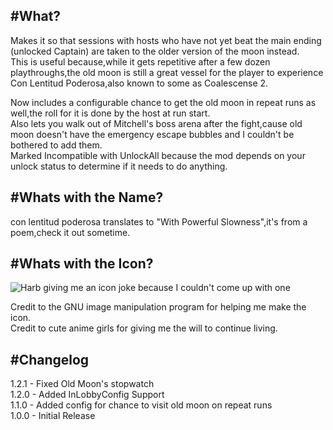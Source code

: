 #What?
---
Makes it so that sessions with hosts who have not yet beat the main ending (unlocked Captain) are taken to the older version of the moon instead.\
This is useful because,while it gets repetitive after a few dozen playthroughs,the old moon is still a great vessel for the player to experience Con Lentitud Poderosa,also known to some as Coalescense 2.

Now includes a configurable chance to get the old moon in repeat runs as well,the roll for it is done by the host at run start.\
Also lets you walk out of Mitchell's boss arena after the fight,cause old moon doesn't have the emergency escape bubbles and I couldn't be bothered to add them.\
Marked Incompatible with UnlockAll because the mod depends on your unlock status to determine if it needs to do anything.

#Whats with the Name?
---
con lentitud poderosa translates to "With Powerful Slowness",it's from a poem,check it out sometime.

#Whats with the Icon?
---
![Harb giving me an icon joke because I couldn't come up with one](https://i.imgur.com/sxqX2YN.png)

Credit to the GNU image manipulation program for helping me make the icon.\
Credit to cute anime girls for giving me the will to continue living.

#Changelog
---
1.2.1 - Fixed Old Moon's stopwatch\
1.2.0 - Added InLobbyConfig Support\
1.1.0 - Added config for chance to visit old moon on repeat runs\
1.0.0 - Initial Release
